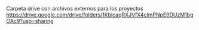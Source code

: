 Carpeta drive con archivos externos para los proyectos
https://drive.google.com/drive/folders/1KbicaqRXJVfX4clmPNpE9DUzM1bgOAc9?usp=sharing
